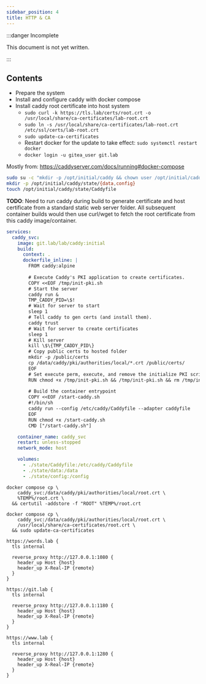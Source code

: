 ```yaml
---
sidebar_position: 4
title: HTTP & CA
---
```


:::danger Incomplete

This document is not yet written.

:::

## Contents

- Prepare the system
- Install and configure caddy with docker compose
- Install caddy root certificate into host system
  - `sudo curl -k https://tls.lab/certs/root.crt -o /usr/local/share/ca-certificates/lab-root.crt`
  - `sudo ln -s /usr/local/share/ca-certificates/lab-root.crt /etc/ssl/certs/lab-root.crt`
  - `sudo update-ca-certificates`
  - Restart docker for the update to take effect: `sudo systemctl restart docker`
  - `docker login -u gitea_user git.lab`


Mostly from: https://caddyserver.com/docs/running#docker-compose

```sh
sudo su -c "mkdir -p /opt/initial/caddy && chown user /opt/initial/caddy"
mkdir -p /opt/initial/caddy/state/{data,config}
touch /opt/initial/caddy/state/Caddyfile
```

**TODO**: Need to run caddy during build to generate certificate and host certificate from a standard static web server folder. All subsequent container builds would then use curl/wget to fetch the root certificate from this caddy image/container.



```yaml
services:
  caddy_svc:
    image: git.lab/lab/caddy:initial
    build:
      context: .
      dockerfile_inline: |
        FROM caddy:alpine
        
        # Execute Caddy's PKI application to create certificates.
        COPY <<EOF /tmp/init-pki.sh
        # Start the server
        caddy run &
        TMP_CADDY_PID=\$!
        # Wait for server to start
        sleep 1
        # Tell caddy to gen certs (and install them).
        caddy trust
        # Wait for server to create certificates
        sleep 1
        # Kill server
        kill \$\{TMP_CADDY_PID\}
        # Copy public certs to hosted folder 
        mkdir -p /public/certs
        cp /data/caddy/pki/authorities/local/*.crt /public/certs/
        EOF
        # Set execute perm, execute, and remove the initialize PKI script.
        RUN chmod +x /tmp/init-pki.sh && /tmp/init-pki.sh && rm /tmp/init-pki.sh
        
        # Build the container entrypoint
        COPY <<EOF /start-caddy.sh
        #!/bin/sh
        caddy run --config /etc/caddy/Caddyfile --adapter caddyfile
        EOF
        RUN chmod +x /start-caddy.sh
        CMD ["/start-caddy.sh"]

    container_name: caddy_svc
    restart: unless-stopped
    network_mode: host

    volumes:
      - ./state/Caddyfile:/etc/caddy/Caddyfile
      - ./state/data:/data
      - ./state/config:/config
```

```
docker compose cp \
    caddy_svc:/data/caddy/pki/authorities/local/root.crt \
    %TEMP%/root.crt \
  && certutil -addstore -f "ROOT" %TEMP%/root.crt
```

```
docker compose cp \
    caddy_svc:/data/caddy/pki/authorities/local/root.crt \
    /usr/local/share/ca-certificates/root.crt \
  && sudo update-ca-certificates
```

```
https://words.lab {
  tls internal
  
  reverse_proxy http://127.0.0.1:1080 {
    header_up Host {host}
    header_up X-Real-IP {remote}
  }
}

https://git.lab {
  tls internal
  
  reverse_proxy http://127.0.0.1:1180 {
    header_up Host {host}
    header_up X-Real-IP {remote}
  }
}

https://www.lab {
  tls internal
  
  reverse_proxy http://127.0.0.1:1280 {
    header_up Host {host}
    header_up X-Real-IP {remote}
  }
}
```


